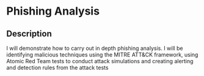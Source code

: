 # Phishing Analysis

<h2>Description</h2>

I will demonstrate how to carry out in depth phishing analysis. I will be identifying malicious techniques using the MITRE ATT&amp;CK framework, using Atomic Red Team tests to conduct attack simulations and creating alerting and detection rules from the attack tests
